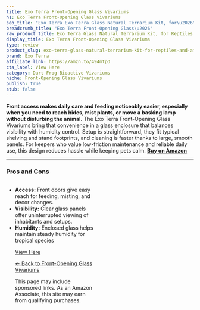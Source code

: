```yaml
---
title: Exo Terra Front-Opening Glass Vivariums
h1: Exo Terra Front-Opening Glass Vivariums
seo_title: "Exo Terra Exo Terra Glass Natural Terrarium Kit, for\u2026"
breadcrumb_title: "Exo Terra Front-Opening Glass\u2026"
raw_product_title: Exo Terra Glass Natural Terrarium Kit, for Reptiles and Amphibians
display_title: Exo Terra Front-Opening Glass Vivariums
type: review
product_slug: exo-terra-glass-natural-terrarium-kit-for-reptiles-and-amphibians
brand: Exo Terra
affiliate_link: https://amzn.to/494mtpO
cta_label: View Here
category: Dart Frog Bioactive Vivariums
niche: Front-Opening Glass Vivariums
publish: true
stub: false
---
```


<div id="intro" class="full-width">
  <p><strong>Front access makes daily care and feeding noticeably easier, especially when you need to reach hides, mist plants, or move a basking lamp without disturbing the animal.</strong> The Exo Terra Front-Opening Glass Vivariums bring that convenience in a glass enclosure that balances visibility with humidity control. Setup is straightforward, they fit typical shelving and stand footprints, and cleaning is faster thanks to large, smooth panels. For keepers who value low-friction maintenance and reliable daily use, this design reduces hassle while keeping pets calm. <a href="https://amzn.to/494mtpO" rel="nofollow sponsored noopener" target="_blank"><strong>Buy on Amazon</strong></a></p>
</div>

<hr />
<h3 id="pros-cons">Pros and Cons</h3>
<div class="pc-grid" style="display:grid;grid-template-columns:1fr 1fr;gap:16px;">
  <ul>
    <li><strong>Access:</strong> Front doors give easy reach for feeding, misting, and decor changes.</li>
    <li><strong>Visibility:</strong> Clear glass panels offer uninterrupted viewing of inhabitants and setups.</li>
    <li><strong>Humidity:</strong> Enclosed glass helps maintain steady humidity for tropical species
<p><a class="btn" href="https://amzn.to/494mtpO" target="_blank" rel="nofollow sponsored noopener">View Here</a></p>
<p><a href="/roundups/dart-frog-bioactive-vivariums/front-opening-glass-vivariums/">← Back to Front-Opening Glass Vivariums</a></p>
<aside class="disclosure">This page may include sponsored links. As an Amazon Associate, this site may earn from qualifying purchases.</aside>
